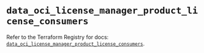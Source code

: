 # `data_oci_license_manager_product_license_consumers`

Refer to the Terraform Registry for docs: [`data_oci_license_manager_product_license_consumers`](https://registry.terraform.io/providers/oracle/oci/6.18.0/docs/data-sources/license_manager_product_license_consumers).
